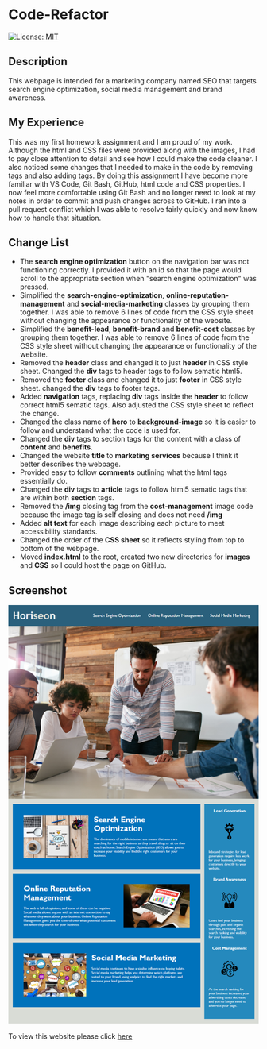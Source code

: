 # Code-Refactor

<p>
    <a href="https://opensource.org/licenses/MIT" rel="nofollow"><img src="https://camo.githubusercontent.com/3ccf4c50a1576b0dd30b286717451fa56b783512/68747470733a2f2f696d672e736869656c64732e696f2f62616467652f4c6963656e73652d4d49542d79656c6c6f772e737667" alt="License: MIT" data-canonical-src="https://img.shields.io/badge/License-MIT-yellow.svg" style="max-width:100%;"></a>
</p>

<h2>Description</h2>

This webpage is intended for a marketing company named SEO that targets search engine optimization, social media management and brand awareness.

<h2>My Experience</h2>

This was my first homework assignment and I am proud of my work. Although the html and CSS files were provided along with the images, I had to pay close attention to detail and see how I could make the code cleaner. I also noticed some changes that I needed to make in the code by removing tags and also adding tags. By doing this assignment I have become more familiar with VS Code, Git Bash, GitHub, html code and CSS properties. I now feel more comfortable using Git Bash and no longer need to look at my notes in order to commit and push changes across to GitHub. I ran into a pull request conflict which I was able to resolve fairly quickly and now know how to handle that situation. 

<h2>Change List</h2>

<ul>
    <li>
    The <b>search engine optimization</b> button on the navigation bar was not functioning correctly. I provided it with an id so that the page would scroll to the appropriate section when "search engine optimization" was pressed.
    </li>
    <li>
    Simplified the <b>search-engine-optimization</b>, <b>online-reputation-management</b> and <b>social-media-marketing</b> classes by grouping them together. I was able to remove 6 lines of code from the CSS style sheet without changing the appearance or functionality of the website.
    </li> 
    <li>
    Simplified the <b>benefit-lead</b>, <b>benefit-brand</b> and <b>benefit-cost</b> classes by grouping them together. I was able to remove 6 lines of code from the CSS style sheet without changing the appearance or functionality of the website.
    </li> 
    <li>
    Removed the <b>header</b> class and changed it to just <b>header</b> in CSS style sheet. Changed the <b>div</b> tags to header tags to follow sematic html5.
    </li>
    <li>
    Removed the <b>footer</b> class and changed it to just <b>footer</b> in CSS style sheet. changed the <b>div</b> tags to footer tags.
    </li>
    <li>
    Added <b>navigation</b> tags, replacing <b>div</b> tags inside the <b>header</b> to follow correct html5 sematic tags. Also adjusted the CSS style sheet to reflect the change.
    </li>
    <li>
    Changed the class name of <b>hero</b> to <b>background-image</b> so it is easier to follow and understand what the code is used for.
    </li>
    <li>
    Changed the <b>div</b> tags to section tags for the content with a class of <b>content</b> and <b>benefits</b>.
    </li>
    <li>
    Changed the website <b>title</b> to <b>marketing services</b> because I think it better describes the webpage.
    </li>
    <li>
    Provided easy to follow <b>comments</b> outlining what the html tags essentially do.
    </li>
    <li>
    Changed the <b>div</b> tags to <b>article</b> tags to follow html5 sematic tags that are within both <b>section</b> tags.
    </li>
    <li>
    Removed the <b>/img</b> closing tag from the <b>cost-management</b> image code because the image tag is self closing and does not need <b>/img</b>
    </li>
    <li>
    Added <b>alt text</b> for each image describing each picture to meet accessibility standards.
    </li>
    <li>
    Changed the order of the <b>CSS sheet</b> so it reflects styling from top to bottom of the webpage.
    </li>
    <li>
    Moved <b>index.html</b> to the root, created two new directories for <b>images</b> and <b>CSS</b> so I could host the page on GitHub.
    </li>
</ul>

<h2>Screenshot</h2>

![](Assets/01-html-css-git-homework-demo.png)

<p>
To view this website please click <a href="https://hustinkava.github.io/Code-Refactor/" rel="nofollow">here</a>
</p>



